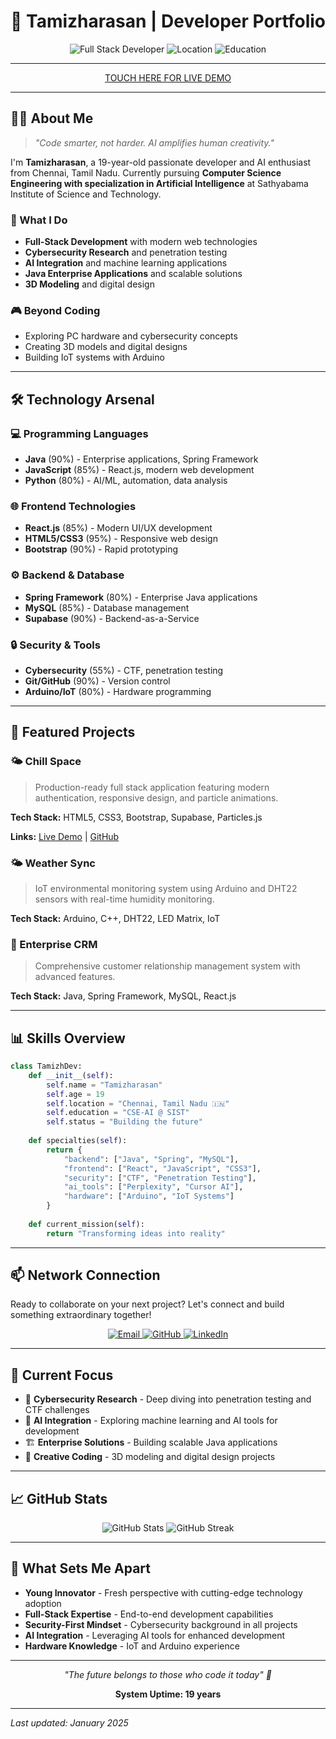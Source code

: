 # 🚀 Tamizharasan | Developer Portfolio

<div align="center">
  <img src="https://img.shields.io/badge/Full%20Stack%20Developer-19%20years%20old-blue?style=for-the-badge&logo=java" alt="Full Stack Developer">
  <img src="https://img.shields.io/badge/Location-Chennai,%20Tamil%20Nadu-cyan?style=for-the-badge&logo=location" alt="Location">
  <img src="https://img.shields.io/badge/Education-CSE%20AI%20@%20SIST-green?style=for-the-badge&logo=graduation-cap" alt="Education">
</div>

---

<div align="center">
  
[TOUCH HERE FOR LIVE DEMO](https://tamizharasan-portfolio.netlify.app/)

</div>

---

## 👨‍💻 About Me

> *"Code smarter, not harder. AI amplifies human creativity."*

I'm **Tamizharasan**, a 19-year-old passionate developer and AI enthusiast from Chennai, Tamil Nadu. Currently pursuing **Computer Science Engineering with specialization in Artificial Intelligence** at Sathyabama Institute of Science and Technology.

### 🎯 What I Do
- **Full-Stack Development** with modern web technologies
- **Cybersecurity Research** and penetration testing
- **AI Integration** and machine learning applications
- **Java Enterprise Applications** and scalable solutions
- **3D Modeling** and digital design

### 🎮 Beyond Coding
- Exploring PC hardware and cybersecurity concepts
- Creating 3D models and digital designs
- Building IoT systems with Arduino

---

## 🛠️ Technology Arsenal

### 💻 Programming Languages
- **Java** (90%) - Enterprise applications, Spring Framework
- **JavaScript** (85%) - React.js, modern web development
- **Python** (80%) - AI/ML, automation, data analysis

### 🌐 Frontend Technologies
- **React.js** (85%) - Modern UI/UX development
- **HTML5/CSS3** (95%) - Responsive web design
- **Bootstrap** (90%) - Rapid prototyping

### ⚙️ Backend & Database
- **Spring Framework** (80%) - Enterprise Java applications
- **MySQL** (85%) - Database management
- **Supabase** (90%) - Backend-as-a-Service

### 🔒 Security & Tools
- **Cybersecurity** (55%) - CTF, penetration testing
- **Git/GitHub** (90%) - Version control
- **Arduino/IoT** (80%) - Hardware programming

---

## 🚀 Featured Projects

### 🌤️ Chill Space
> Production-ready full stack application featuring modern authentication, responsive design, and particle animations.

**Tech Stack:** HTML5, CSS3, Bootstrap, Supabase, Particles.js

**Links:** [Live Demo](https://tamizh-loginpage.netlify.app/) | [GitHub](https://github.com/Tamizh019/CHILL_SPACE.git)

### 🌤️ Weather Sync
> IoT environmental monitoring system using Arduino and DHT22 sensors with real-time humidity monitoring.

**Tech Stack:** Arduino, C++, DHT22, LED Matrix, IoT

### 🏢 Enterprise CRM
> Comprehensive customer relationship management system with advanced features.

**Tech Stack:** Java, Spring Framework, MySQL, React.js

---

## 📊 Skills Overview

```python
class TamizhDev:
    def __init__(self):
        self.name = "Tamizharasan"
        self.age = 19
        self.location = "Chennai, Tamil Nadu 🇮🇳"
        self.education = "CSE-AI @ SIST"
        self.status = "Building the future"
    
    def specialties(self):
        return {
            "backend": ["Java", "Spring", "MySQL"],
            "frontend": ["React", "JavaScript", "CSS3"],
            "security": ["CTF", "Penetration Testing"],
            "ai_tools": ["Perplexity", "Cursor AI"],
            "hardware": ["Arduino", "IoT Systems"]
        }
    
    def current_mission(self):
        return "Transforming ideas into reality"
```

---

## 📫 Network Connection

Ready to collaborate on your next project? Let's connect and build something extraordinary together!

<div align="center">
  <a href="mailto:jefftamizh@email.com">
    <img src="https://img.shields.io/badge/Email-jefftamizh@email.com-blue?style=for-the-badge&logo=gmail" alt="Email">
  </a>
  <a href="https://github.com/Tamizh019">
    <img src="https://img.shields.io/badge/GitHub-Tamizh019-black?style=for-the-badge&logo=github" alt="GitHub">
  </a>
  <a href="https://www.linkedin.com/in/tamizharasan-r-a6931828a">
    <img src="https://img.shields.io/badge/LinkedIn-Tamizharasan-blue?style=for-the-badge&logo=linkedin" alt="LinkedIn">
  </a>
</div>

---

## 🎯 Current Focus

- 🔐 **Cybersecurity Research** - Deep diving into penetration testing and CTF challenges
- 🤖 **AI Integration** - Exploring machine learning and AI tools for development
- 🏗️ **Enterprise Solutions** - Building scalable Java applications
- 🎨 **Creative Coding** - 3D modeling and digital design projects

---

## 📈 GitHub Stats

<div align="center">
  <img src="https://github-readme-stats.vercel.app/api?username=Tamizh019&show_icons=true&theme=radical" alt="GitHub Stats">
  <img src="https://github-readme-streak-stats.herokuapp.com/?user=Tamizh019&theme=radical" alt="GitHub Streak">
</div>

---

## 🌟 What Sets Me Apart

- **Young Innovator** - Fresh perspective with cutting-edge technology adoption
- **Full-Stack Expertise** - End-to-end development capabilities
- **Security-First Mindset** - Cybersecurity background in all projects
- **AI Integration** - Leveraging AI tools for enhanced development
- **Hardware Knowledge** - IoT and Arduino experience

---

<div align="center">
  <p><em>"The future belongs to those who code it today" 🚀</em></p>
  <p><strong>System Uptime: 19 years</strong></p>
</div>

---

*Last updated: January 2025* 
